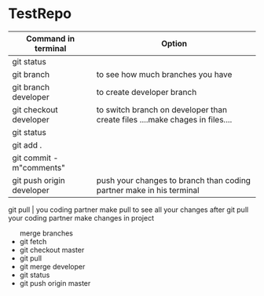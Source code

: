 # TestRepo

Command in terminal     |    Option
------------------------|---------------------------------
git status|
git branch |to see how much branches you have
git branch developer| to create developer branch
git checkout developer | to switch branch on developer than create files ....make chages in files....
git status |
git add . |
git commit -m"comments" |
git push origin developer | push your changes to branch than coding partner make in his terminal


git pull | you coding partner make pull to see all your changes after git pull your coding partner make changes in project 

<ul>merge branches 

<li>git fetch</li>
<li>git checkout master</li>
<li>git pull</li>
<li>git merge developer</li>
<li>git status</li>
<li>git push origin master</li>
</ul>

